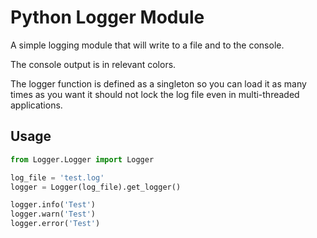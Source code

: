 # Python Logger Module
A simple logging module that will write to a file and to the console.

The console output is in relevant colors.

The logger function is defined as a singleton so you can load it as many times
as you want it should not lock the log file even in multi-threaded applications.

## Usage
```python
from Logger.Logger import Logger

log_file = 'test.log'
logger = Logger(log_file).get_logger()

logger.info('Test')
logger.warn('Test')
logger.error('Test')
```